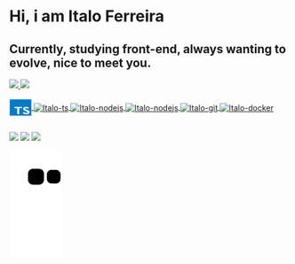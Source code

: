 # Hi, i am Italo Ferreira


## Currently, studying front-end, always wanting to evolve, nice to meet you.

<div>
  <a href="https://github.com/ItaloFL">
  <img height="180em" src="https://github-readme-stats.vercel.app/api?username=italoFL&show_icons=true&theme=dark&include_all_commits=true&count_private=true"/>
  <img height="180em" src="https://github-readme-stats.vercel.app/api/top-langs/?username=ItaloFL&layout=compact&langs_count=7&theme=dark"/>
</div>
  
  <div style="display: inline_block"><br>
  <img align="center" alt="Italo-ts" height="30" width="40" src="https://raw.githubusercontent.com/devicons/devicon/master/icons/typescript/typescript-plain.svg">
  <img align="center" alt="Italo-ts" height="30" width="40" src="https://icongr.am/devicon/html5-original.svg?size=128&color=currentColor">
  <img align="center" alt="Italo-nodejs" height="30" width="40" src="https://icongr.am/devicon/css3-original.svg?size=128&color=currentColor">
  <img align="center" alt="Italo-nodejs" height="30" width="40" src="https://icongr.am/devicon/nodejs-original.svg?size=128&color=currentColor">
  <img align="center" alt="Italo-git" height="30" width="40" src="https://icongr.am/devicon/git-original.svg?size=128&color=currentColor">
  <img align="center" alt="Italo-docker" height="50" width="50" src="https://icongr.am/devicon/docker-original.svg?size=128&color=currentColor">
</div>

##
  
  <div> 
 <a href="https://www.instagram.com/italo.ferreira.5220/" height="30" width="40" target="_blank"><img src="https://img.shields.io/badge/-Instagram-%23E4405F?style=for-the-badge&logo=instagram&logoColor=white" target="_blank"></a>
 <a href="https://www.facebook.com/italo.ferreira.5220" target="_blank"><img src="https://img.shields.io/badge/Facebook-1877F2?style=for-the-badge&logo=facebook&logoColor=white" target="_blank"></a>
 <a href="https://www.linkedin.com/in/italo-ferreira-598223223/" height="30" width="40" target="_blank"><img src="https://icongr.am/devicon/linkedin-original.svg?size=128&color=currentColor" target="_blank"></a>
</div>
  
  ![Snake animation](https://github.com/ItaloFL/ItaloFL/blob/output/github-contribution-grid-snake.svg)
